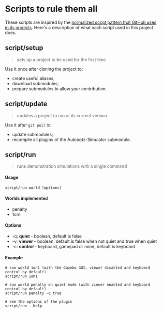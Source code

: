# Scripts to rule them all

These scripts are inspired by the [normalized script pattern that GitHub uses in its projects](https://githubengineering.com/scripts-to-rule-them-all/).
Here's a description of what each script used in this project does.

## script/setup
> sets up a project to be used for the first time

Use it once after cloning the project to:
* create useful aliases;
* download submodules;
* prepare submodules to allow your contribution.

## script/update
> updates a project to run at its current version

Use it after `git pull` to:
* update submodules;
* recompile all plugins of the Autobotz-Simulator submodule.

## script/run
> runs demonstration simulations with a single command

#### Usage
`script/run world [options]`

#### Worlds implemented
* penalty
* 1on1

#### Options
* -q: **quiet** - boolean, default is false
* -v: **viewer** - boolean, default is false when not quiet and true when quiet
* -c: **control** - keyboard, gamepad or none, default is keyboard

#### Example
```
# run world 1on1 (with the Gazebo GUI, viewer disabled and keyboard control by default)
script/run 1on1

# run world penalty on quiet mode (with viewer enabled and keyboard control by default)
script/run penalty -q true

# see the options of the plugin
script/run --help
```
